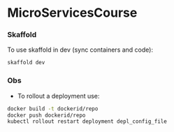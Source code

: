 # MicroServicesCourse

### Skaffold

To use skaffold in dev (sync containers and code):
```bash
skaffold dev
```

### Obs

- To rollout a deployment use:
```bash
docker build -t dockerid/repo
docker push dockerid/repo
kubectl rollout restart deployment depl_config_file
```
